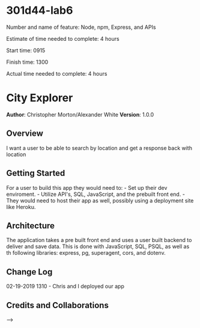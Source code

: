 # 301d44-lab6

Number and name of feature: Node, npm, Express, and APIs

Estimate of time needed to complete: 4 hours

Start time: 0915

Finish time: 1300

Actual time needed to complete: 4 hours

# City Explorer

**Author**: Christopher Morton/Alexander White
**Version**: 1.0.0

## Overview
I want a user to be able to search by location and get a response back with location

## Getting Started
For a user to build this app they would need to: - Set up their dev enviroment. - Utilize API's, SQL, JavaScript, and the prebuilt front end. - They would need to host their app as well, possibly using a deployment site like Heroku.

## Architecture
The application takes a pre built front end and uses a user built backend to deliver and save data. This is done with JavaScript, SQL, PSQL, as well as th following libraries: express, pg, superagent, cors, and dotenv.

## Change Log

02-19-2019 1310 - Chris and I deployed our app

## Credits and Collaborations
<!-- Give credit (and a link) to other people or resources that helped you build this application. -->
-->